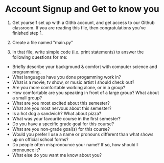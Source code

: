 # Account Signup and Get to know you

1) Get yourself set up with a Githb account, and get access to our Github classroom.  If you are reading this file, then congratulations you've finished step 1.

2) Create a file named "main.py"
3) In that file, write simple code (i.e. print statements) to answer the following questions for me:
- Briefly describe your background & comfort with computer science and programming.
- What languages have you done progamming work in?
- What is a movie, tv show, or music artist I should check out?
- Are you more comfortable working alone, or in a group?
- How comfortable are you speaking in front of a large group?  What about a small group?
- What are you most excited about this semester?
- What are you most nervous about this semester?
- Is a hot dog a sandwich?  What about pizza?
- What was your favourite course in the first semester?
- Do you have a specific grade goal for this course?
- What are you non-grade goal(s) for this course?
- Would you prefer I use a name or pronouns different than what shows up on official school forms?
- Do people often mispronounce your name?  If so, how should I pronounce it?
- What else do you want me know about you?
